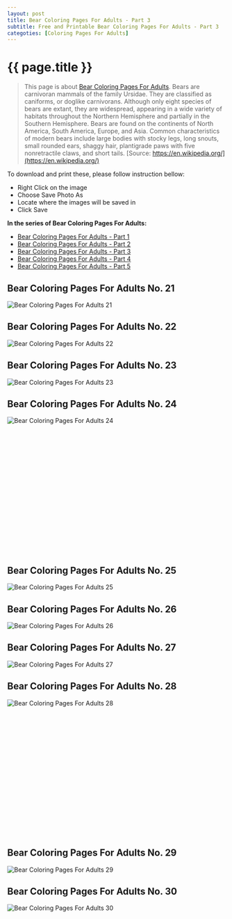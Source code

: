 ```yaml
---
layout: post
title: Bear Coloring Pages For Adults - Part 3
subtitle: Free and Printable Bear Coloring Pages For Adults - Part 3
categoties: [Coloring Pages For Adults]
---
```

{{ page.title }}
================
> This page is about [Bear Coloring Pages For Adults](https://freecoloringpages.github.io/). Bears are carnivoran mammals of the family Ursidae. They are classified as caniforms, or doglike carnivorans. Although only eight species of bears are extant, they are widespread, appearing in a wide variety of habitats throughout the Northern Hemisphere and partially in the Southern Hemisphere. Bears are found on the continents of North America, South America, Europe, and Asia. Common characteristics of modern bears include large bodies with stocky legs, long snouts, small rounded ears, shaggy hair, plantigrade paws with five nonretractile claws, and short tails. [Source: https://en.wikipedia.org/](https://en.wikipedia.org/)

To download and print these, please follow instruction bellow:
* Right Click on the image 
* Choose Save Photo As 
* Locate where the images will be saved in 
* Click Save

**In the series of Bear Coloring Pages For Adults:**

* [Bear Coloring Pages For Adults - Part 1](https://freecoloringpages.github.io/2017/11/24/Bear-Coloring-Pages-For-Adults-part-1.html)
* [Bear Coloring Pages For Adults - Part 2](https://freecoloringpages.github.io/2017/11/24/Bear-Coloring-Pages-For-Adults-part-2.html)
* [Bear Coloring Pages For Adults - Part 3](https://freecoloringpages.github.io/2017/11/24/Bear-Coloring-Pages-For-Adults-part-3.html)
* [Bear Coloring Pages For Adults - Part 4](https://freecoloringpages.github.io/2017/11/24/Bear-Coloring-Pages-For-Adults-part-4.html)
* [Bear Coloring Pages For Adults - Part 5](https://freecoloringpages.github.io/2017/11/24/Bear-Coloring-Pages-For-Adults-part-5.html)

## Bear Coloring Pages For Adults No. 21
![Bear Coloring Pages For Adults 21](https://freecoloringpages.github.io/img1/Bear-Coloring-Pages-For-Adults%20(21).jpg "Bear Coloring Pages For Adults 21")

## Bear Coloring Pages For Adults No. 22
![Bear Coloring Pages For Adults 22](https://freecoloringpages.github.io/img1/Bear-Coloring-Pages-For-Adults%20(22).jpg "Bear Coloring Pages For Adults 22")

## Bear Coloring Pages For Adults No. 23
![Bear Coloring Pages For Adults 23](https://freecoloringpages.github.io/img1/Bear-Coloring-Pages-For-Adults%20(23).jpg "Bear Coloring Pages For Adults 23")

## Bear Coloring Pages For Adults No. 24
![Bear Coloring Pages For Adults 24](https://freecoloringpages.github.io/img1/Bear-Coloring-Pages-For-Adults%20(24).jpg "Bear Coloring Pages For Adults 24")

<script async src="//pagead2.googlesyndication.com/pagead/js/adsbygoogle.js"></script><!-- Texxtonly --><ins class="adsbygoogle" style="display:inline-block;width:336px;height:280px" data-ad-client="ca-pub-6753140515841889" data-ad-slot="3207852233"></ins><script>(adsbygoogle = window.adsbygoogle || []).push({}); </script>

## Bear Coloring Pages For Adults No. 25
![Bear Coloring Pages For Adults 25](https://freecoloringpages.github.io/img1/Bear-Coloring-Pages-For-Adults%20(25).jpg "Bear Coloring Pages For Adults 25")

## Bear Coloring Pages For Adults No. 26
![Bear Coloring Pages For Adults 26](https://freecoloringpages.github.io/img1/Bear-Coloring-Pages-For-Adults%20(26).jpg "Bear Coloring Pages For Adults 26")

## Bear Coloring Pages For Adults No. 27
![Bear Coloring Pages For Adults 27](https://freecoloringpages.github.io/img1/Bear-Coloring-Pages-For-Adults%20(27).jpg "Bear Coloring Pages For Adults 27")

## Bear Coloring Pages For Adults No. 28
![Bear Coloring Pages For Adults 28](https://freecoloringpages.github.io/img1/Bear-Coloring-Pages-For-Adults%20(28).jpg "Bear Coloring Pages For Adults 28")

<script async src="//pagead2.googlesyndication.com/pagead/js/adsbygoogle.js"></script><!-- Texxtonly --><ins class="adsbygoogle" style="display:inline-block;width:336px;height:280px" data-ad-client="ca-pub-6753140515841889" data-ad-slot="3207852233"></ins><script>(adsbygoogle = window.adsbygoogle || []).push({}); </script>

## Bear Coloring Pages For Adults No. 29
![Bear Coloring Pages For Adults 29](https://freecoloringpages.github.io/img1/Bear-Coloring-Pages-For-Adults%20(29).jpg "Bear Coloring Pages For Adults 29")

## Bear Coloring Pages For Adults No. 30
![Bear Coloring Pages For Adults 30](https://freecoloringpages.github.io/img1/Bear-Coloring-Pages-For-Adults%20(30).jpg "Bear Coloring Pages For Adults 30")

